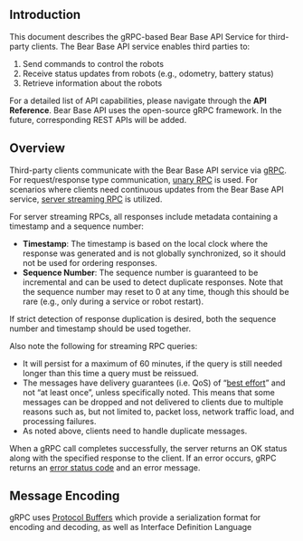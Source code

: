## Introduction

This document describes the gRPC-based Bear Base API Service for third-party clients. The Bear Base API service enables third parties to:

1. Send commands to control the robots
2. Receive status updates from robots (e.g., odometry, battery status)
3. Retrieve information about the robots

For a detailed list of API capabilities, please navigate through the **API Reference**. Bear Base API uses the open-source gRPC framework. In the future, corresponding REST APIs will be added.

## Overview

Third-party clients communicate with the Bear Base API service via [gRPC](https://grpc.io/docs/what-is-grpc/introduction). For request/response type communication, [unary RPC](https://grpc.io/docs/what-is-grpc/core-concepts/#unary-rpc) is used. For scenarios where clients need continuous updates from the Bear Base API service, [server streaming RPC](https://grpc.io/docs/what-is-grpc/core-concepts/#server-streaming-rpc) is utilized.

For server streaming RPCs, all responses include metadata containing a timestamp and a sequence number:

- **Timestamp**: The timestamp is based on the local clock where the response was generated and is not globally synchronized, so it should not be used for ordering responses.
- **Sequence Number**: The sequence number is guaranteed to be incremental and can be used to detect duplicate responses. Note that the sequence number may reset to 0 at any time, though this should be rare (e.g., only during a service or robot restart).

If strict detection of response duplication is desired, both the sequence number and timestamp should be used together. 

Also note the following for streaming RPC queries:

- It will persist for a maximum of 60 minutes, if the query is still needed longer than this time a query must be reissued.
- The messages have delivery guarantees (i.e. QoS) of “[best effort](https://en.wikipedia.org/wiki/Best-effort_delivery)” and not “at least once”, unless specifically noted. This means that some messages can be dropped and not delivered to clients due to multiple reasons such as, but not limited to, packet loss, network traffic load, and processing failures.
- As noted above, clients need to handle duplicate messages.

When a gRPC call completes successfully, the server returns an OK status along with the specified response to the client. If an error occurs, gRPC returns an [error status code](https://grpc.io/docs/guides/error/#error-status-codes) and an error message.

## Message Encoding
 gRPC uses [Protocol Buffers](https://protobuf.dev/) which provide a serialization format for encoding and decoding, as 
 well as Interface  Definition  Language

